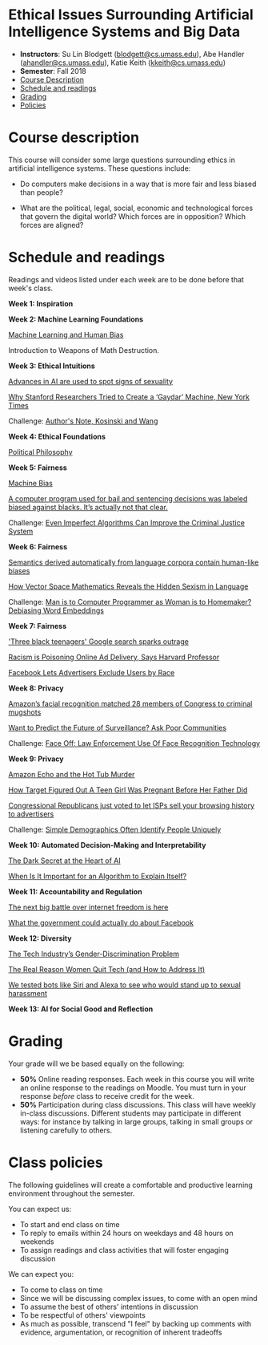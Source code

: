 Ethical Issues Surrounding Artificial Intelligence Systems and Big Data
==========

- **Instructors**: Su Lin Blodgett (blodgett@cs.umass.edu), Abe Handler (ahandler@cs.umass.edu), Katie Keith (kkeith@cs.umass.edu)
- **Semester**: Fall 2018
- [Course Description](#description)
- [Schedule and readings](#schedule)
- [Grading](#grading)
- [Policies](#policies)

# Course description
<a name="description"/>

This course will consider some large questions surrounding ethics in artificial intelligence systems. These questions include:

- Do computers make decisions in a way that is more fair and less biased than people?

- What are the political, legal, social, economic and technological forces that govern the digital world? Which forces are in opposition? Which forces are aligned?

# Schedule and readings
<a name="readings"/>

Readings and videos listed under each week are to be done before that week's class.

**Week 1: Inspiration**

**Week 2: Machine Learning Foundations**

[Machine Learning and Human Bias](https://www.youtube.com/watch?v=59bMh59JQDo)

Introduction to Weapons of Math Destruction.

**Week 3: Ethical Intuitions**

[Advances in AI are used to spot signs of sexuality](https://github.com/sblodgett/ai-ethics/blob/master/readings/week3/advances_ai_sign_sexuality.pdf)

[Why Stanford Researchers Tried to Create a ‘Gaydar’ Machine, New York Times](https://www.nytimes.com/2017/10/09/science/stanford-sexual-orientation-study.html)

Challenge: [Author's Note, Kosinski and Wang](https://docs.google.com/document/d/11oGZ1Ke3wK9E3BtOFfGfUQuuaSMR8AO2WfWH3aVke6U)

**Week 4: Ethical Foundations**

[Political Philosophy](https://TODO)

**Week 5: Fairness**

[Machine Bias](https://www.propublica.org/article/machine-bias-risk-assessments-in-criminal-sentencing)

[A computer program used for bail and sentencing decisions was labeled biased against blacks. It’s actually not that clear.](https://www.washingtonpost.com/news/monkey-cage/wp/2016/10/17/can-an-algorithm-be-racist-our-analysis-is-more-cautious-than-propublicas/)

Challenge: [Even Imperfect Algorithms Can Improve the Criminal Justice System](https://www.nytimes.com/2017/12/20/upshot/algorithms-bail-criminal-justice-system.html)

**Week 6: Fairness**

[Semantics derived automatically from language corpora contain human-like biases](http://science.sciencemag.org/content/356/6334/183/tab-pdf)

[How Vector Space Mathematics Reveals the Hidden Sexism in Language](https://www.technologyreview.com/s/602025/how-vector-space-mathematics-reveals-the-hidden-sexism-in-language/)

Challenge: [Man is to Computer Programmer as Woman is to Homemaker? Debiasing Word Embeddings](https://arxiv.org/pdf/1607.06520.pdf)

**Week 7: Fairness**

['Three black teenagers' Google search sparks outrage](https://www.usatoday.com/story/tech/news/2016/06/09/google-image-search-three-black-teenagers-three-white-teenagers/85648838/)

[Racism is Poisoning Online Ad Delivery, Says Harvard Professor](https://www.technologyreview.com/s/510646/racism-is-poisoning-online-ad-delivery-says-harvard-professor/)

[Facebook Lets Advertisers Exclude Users by Race](https://www.propublica.org/article/facebook-lets-advertisers-exclude-users-by-race)

**Week 8: Privacy**

[Amazon’s facial recognition matched 28 members of Congress to criminal mugshots](https://github.com/sblodgett/ai-ethics/blob/master/readings/week8/recognition.pdf)

[Want to Predict the Future of Surveillance? Ask Poor Communities](https://github.com/sblodgett/ai-ethics/blob/master/readings/week8/future_of_surveillance.pdf)

Challenge: [Face Off: Law Enforcement Use Of Face Recognition Technology](https://github.com/sblodgett/ai-ethics/blob/master/readings/week8/face-off-report-1b.pdf)

**Week 9: Privacy**

[Amazon Echo and the Hot Tub Murder](https://github.com/sblodgett/ai-ethics/blob/master/readings/privacy/Echo.pdf)

[How Target Figured Out A Teen Girl Was Pregnant Before Her Father Did
](https://github.com/sblodgett/ai-ethics/blob/week9/readings/privacy/Target.pdf)

[Congressional Republicans just voted to let ISPs sell your browsing history to advertisers
](https://github.com/sblodgett/ai-ethics/blob/week9/readings/privacy/VoxISPs.pdf)

Challenge: [Simple Demographics Often Identify People Uniquely](https://dataprivacylab.org/projects/identifiability/paper1.pdf)

**Week 10: Automated Decision-Making and Interpretability**

[The Dark Secret at the Heart of AI](https://www.technologyreview.com/s/604087/the-dark-secret-at-the-heart-of-ai/)

[When Is It Important for an Algorithm to Explain Itself?](https://hbr.org/2018/07/when-is-it-important-for-an-algorithm-to-explain-itself)

**Week 11: Accountability and Regulation**

[The next big battle over internet freedom is here](https://www.vox.com/policy-and-politics/2018/4/23/17237640/fosta-sesta-section-230-internet-freedom)

[What the government could actually do about Facebook](https://www.vox.com/policy-and-politics/2018/4/10/17208322/facebook-mark-zuckerberg-congress-testimony-regulation)

**Week 12: Diversity**

[The Tech Industry’s Gender-Discrimination Problem](https://www.newyorker.com/magazine/2017/11/20/the-tech-industrys-gender-discrimination-problem)

[The Real Reason Women Quit Tech (and How to Address It)](https://medium.com/tech-diversity-files/the-real-reason-women-quit-tech-and-how-to-address-it-6dfb606929fd)

[We tested bots like Siri and Alexa to see who would stand up to sexual harassment](https://qz.com/911681/we-tested-apples-siri-amazon-echos-alexa-microsofts-cortana-and-googles-google-home-to-see-which-personal-assistant-bots-stand-up-for-themselves-in-the-face-of-sexual-harassment/)

**Week 13: AI for Social Good and Reflection**

# Grading
<a name="grading"/>

Your grade will we be based equally on the following:

- **50%** Online reading responses. Each week in this course you will write an online response to the readings on Moodle. You must turn in your response *before* class to receive credit for the week. 
- **50%** Participation during class discussions. This class will have weekly in-class discussions. Different students may participate in different ways: for instance by talking in large groups, talking in small groups or listening carefully to others.

# Class policies
<a name="policies"/>

The following guidelines will create a comfortable and productive learning environment throughout the semester.

You can expect us:
- To start and end class on time
- To reply to emails within 24 hours on weekdays and 48 hours on weekends
- To assign readings and class activities that will foster engaging discussion


We can expect you:
- To come to class on time
- Since we will be discussing complex issues, to come with an open mind
- To assume the best of others' intentions in discussion
- To be respectful of others' viewpoints
- As much as possible, transcend "I feel" by backing up comments with evidence, argumentation, or recognition of inherent tradeoffs
